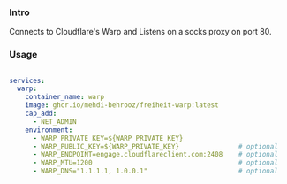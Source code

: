 ### Intro
Connects to Cloudflare's Warp and Listens on a socks proxy on port 80.

### Usage

```yaml

services:
  warp:
    container_name: warp
    image: ghcr.io/mehdi-behrooz/freiheit-warp:latest
    cap_add:
      - NET_ADMIN
    environment:
      - WARP_PRIVATE_KEY=${WARP_PRIVATE_KEY}
      - WARP_PUBLIC_KEY=${WARP_PRIVATE_KEY}               # optional
      - WARP_ENDPOINT=engage.cloudflareclient.com:2408    # optional
      - WARP_MTU=1200                                     # optional
      - WARP_DNS="1.1.1.1, 1.0.0.1"                       # optional

```
